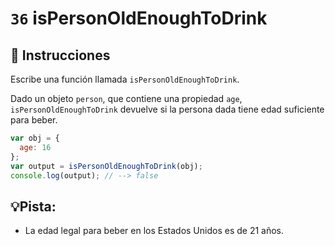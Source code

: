 # `36` isPersonOldEnoughToDrink

## 📝 Instrucciones

Escribe una función llamada `isPersonOldEnoughToDrink`.

Dado un objeto `person`, que contiene una propiedad `age`, `isPersonOldEnoughToDrink` devuelve si la persona dada tiene edad suficiente para beber.

```Javascript
var obj = {
  age: 16
};
var output = isPersonOldEnoughToDrink(obj);
console.log(output); // --> false
```

## 💡Pista:

 * La edad legal para beber en los Estados Unidos es de 21 años.


